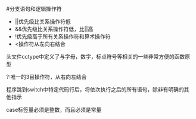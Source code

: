 #分支语句和逻辑操作符
*	||优先级比关系操作符低
*	&&优先级比关系操作符低，比||高
*	!优先级高于所有关系操作符和算术操作符
*	<操作符从左向右结合

头文件cctype中定义了与字母，数字，标点符号等相关的一些非常方便的函数原型

?:唯一的3目操作符，从右向左结合

程序跳到switch中特定代码行后，将依次执行之后的所有语句，除非有明确的其他指示

case标签量必须是整数，而且必须是常量